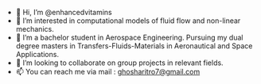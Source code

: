 - 👋 Hi, I’m @enhancedvitamins
- 👀 I’m interested in computational models of fluid flow and non-linear mechanics.
- 🌱 I’m a bachelor student in Aerospace Engineering.  Pursuing my dual degree masters in Transfers-Fluids-Materials in Aeronautical and Space Applications.
- 💞️ I’m looking to collaborate on group projects in relevant fields.
- 📫 You can reach me via mail : ghosharitro7@gmail.com

<!---
enhancedvitamins/enhancedvitamins is a ✨ special ✨ repository because its `README.md` (this file) appears on your GitHub profile.
You can click the Preview link to take a look at your changes.
--->
